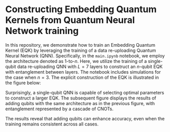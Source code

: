 # Constructing Embedding Quantum Kernels from Quantum Neural Network training

In this repository, we demonstrate how to train an Embedding Quantum Kernel (EQK) by leveraging the training of a data re-uploading Quantum Neural Network (QNN). Specifically, in the `main.ipynb` notebook, we employ the architecture denoted as $1$-to-$n$. Here, we utilize the training of a single-qubit data re-uploading QNN with $L=7$ layers to construct an $n$-qubit EQK with entanglement between layers. The notebook includes simulations for the case when $n=3$. The explicit construction of the EQK is illustrated in the figure below:



Surprisingly, a single-qubit QNN is capable of selecting optimal parameters to construct a larger EQK. The subsequent figure displays the results of adding qubits with the same architecture as in the previous figure, with entanglement represented by a cascade of CNOTs.



The results reveal that adding qubits can enhance accuracy, even when the training remains consistent across all cases.
